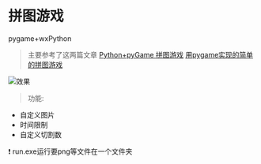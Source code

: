 # 拼图游戏

pygame+wxPython

>主要参考了这两篇文章
[Python+pyGame 拼图游戏](http://blog.csdn.net/guzhou_diaoke/article/details/8197186)
[用pygame实现的简单的拼图游戏](https://github.com/rio-2607/puzzle/blob/master/puzzle.py)

![效果](https://s1.ax1x.com/2018/01/12/pG0JW8.md.png)

>功能:
- 自定义图片
- 时间限制
- 自定义切割数

:heavy_exclamation_mark: run.exe运行要png等文件在一个文件夹